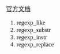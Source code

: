 <span  style="font-family: Simsun,serif; font-size: 17px; ">

[官方文档](https://www.oracle.com/technetwork/cn/tutorials/228959-zhs.htm)

1. regexp_like
2. regexp_substr
3. regexp_instr
4. regexp_replace

</span>